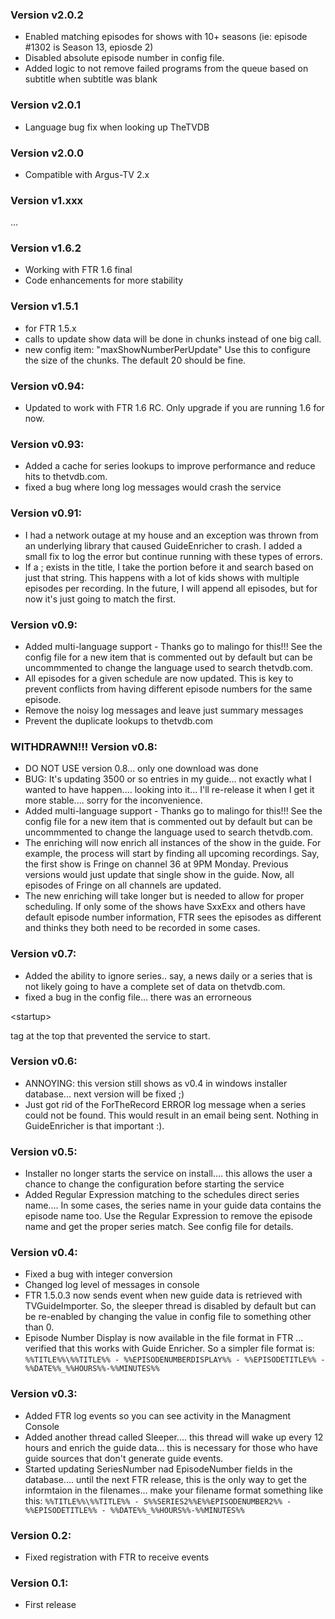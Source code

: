 ### Version v2.0.2 ###
  * Enabled matching episodes for shows with 10+ seasons (ie: episode #1302 is Season 13, epiosde 2)
  * Disabled absolute episode number in config file.
  * Added logic to not remove failed programs from the queue based on subtitle when subtitle was blank

### Version v2.0.1 ###
  * Language bug fix when looking up TheTVDB

### Version v2.0.0 ###
  * Compatible with Argus-TV 2.x

### Version v1.xxx ###
...

### Version v1.6.2 ###
  * Working with FTR 1.6 final
  * Code enhancements for more stability
### Version v1.5.1 ###
  * for FTR 1.5.x
  * calls to update show data will be done in chunks instead of one big call.
  * new config item: "maxShowNumberPerUpdate"  Use this to configure the size of the chunks.  The default 20 should be fine.
### Version v0.94: ###
  * Updated to work with FTR 1.6 RC.  Only upgrade if you are running 1.6 for now.
### Version v0.93: ###
  * Added a cache for series lookups to improve performance and reduce hits to thetvdb.com.
  * fixed a bug where long log messages would crash the service
### Version v0.91: ###
  * I had a network outage at my house and an exception was thrown from an underlying library that caused GuideEnricher to crash.  I added a small fix to log the error but continue running with these types of errors.
  * If a ; exists in the title, I take the portion before it and search based on just that string.  This happens with a lot of kids shows with multiple episodes per recording.  In the future, I will append all episodes, but for now it's just going to match the first.
### Version v0.9: ###
  * Added multi-language support - Thanks go to malingo for this!!!  See the config file for a new item that is commented out by default but can be uncommmented to change the language used to search thetvdb.com.
  * All episodes for a given schedule are now updated.  This is key to prevent conflicts from having different episode numbers for the same episode.
  * Remove the noisy log messages and leave just summary messages
  * Prevent the duplicate lookups to thetvdb.com
### WITHDRAWN!!! Version v0.8: ###
  * DO NOT USE version 0.8... only one download was done
  * BUG: It's updating 3500 or so entries in my guide... not exactly what I wanted to have happen.... looking into it... I'll re-release it when I get it more stable.... sorry for the inconvenience.
  * Added multi-language support - Thanks go to malingo for this!!!  See the config file for a new item that is commented out by default but can be uncommmented to change the language used to search thetvdb.com.
  * The enriching will now enrich all instances of the show in the guide.  For example, the process will start by finding all upcoming recordings.  Say, the first show is Fringe on channel 36 at 9PM Monday.  Previous versions would just update that single show in the guide.  Now, all episodes of Fringe on all channels are updated.
  * The new enriching will take longer but is needed to allow for proper scheduling.  If only some of the shows have SxxExx and others have default episode number information, FTR sees the episodes as different and thinks they both need to be recorded in some cases.
### Version v0.7: ###
  * Added the ability to ignore series.. say, a news daily or a series that is not likely going to have a complete set of data on thetvdb.com.
  * fixed a bug in the config file... there was an errorneous 

&lt;startup&gt;

 tag at the top that prevented the service to start.
### Version v0.6: ###
  * ANNOYING:  this version still shows as v0.4 in windows installer database... next version will be fixed ;)
  * Just got rid of the ForTheRecord ERROR log message when a series could not be found.  This would result in an email being sent.  Nothing in GuideEnricher is that important :).
### Version v0.5: ###
  * Installer no longer starts the service on install.... this allows the user a chance to change the configuration before starting the service
  * Added Regular Expression matching to the schedules direct series name.... In some cases, the series name in your guide data contains the episode name too.  Use the Regular Expression to remove the episode name and get the proper series match.  See config file for details.
### Version v0.4: ###
  * Fixed a bug with integer conversion
  * Changed log level of messages in console
  * FTR 1.5.0.3 now sends event when new guide data is retrieved with TVGuideImporter.  So, the sleeper thread is disabled by default but can be re-enabled by changing the value in config file to something other than 0.
  * Episode Number Display is now available in the file format in FTR ... verified that this works with Guide Enricher.  So a simpler file format is:
`%%TITLE%%\%%TITLE%% - %%EPISODENUMBERDISPLAY%% - %%EPISODETITLE%% - %%DATE%%_%%HOURS%%-%%MINUTES%%`
### Version v0.3: ###
  * Added FTR log events so you can see activity in the Managment Console
  * Added another thread called Sleeper.... this thread will wake up every 12 hours and enrich the guide data... this is necessary for those who have guide sources that don't generate guide events.
  * Started updating SeriesNumber nad EpisodeNumber fields in the database.... until the next FTR release, this is the only way to get the informtaion in the filenames... make your filename format something like this:
`%%TITLE%%\%%TITLE%% - S%%SERIES2%%E%%EPISODENUMBER2%% - %%EPISODETITLE%% - %%DATE%%_%%HOURS%%-%%MINUTES%%`


### Version 0.2: ###
  * Fixed registration with FTR to receive events

### Version 0.1: ###
  * First release